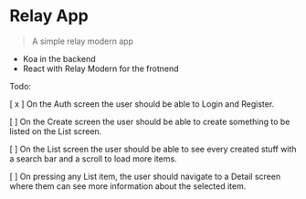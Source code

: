 # Relay App

> A simple relay modern app

- Koa in the backend
- React with Relay Modern for the frotnend


Todo:

[ x ] On the Auth screen the user should be able to Login and Register.  

[  ] On the Create screen the user should be able to create something to be listed on the List screen.  

[ ] On the List screen the user should be able to see every created stuff with a search bar and a scroll to load more items.  

[ ] On pressing any List item, the user should navigate to a Detail screen where them can see more information about the selected item.  

